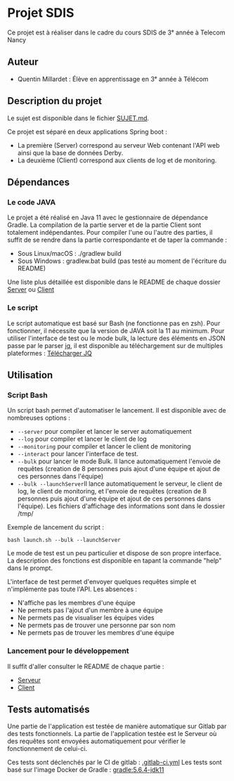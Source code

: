 # Projet SDIS

Ce projet est à réaliser dans le cadre du cours SDIS de 3ᵉ année à Telecom Nancy

## Auteur

- Quentin Millardet : Élève en apprentissage en 3ᵉ année à Télécom


## Description du projet

Le sujet est disponible dans le fichier [SUJET.md](SUJET.md).

Ce projet est séparé en deux applications Spring boot : 
- La première (Server) correspond au serveur Web contenant l'API web ainsi que la base de données Derby.
- La deuxième (Client) correspond aux clients de log et de monitoring.

## Dépendances

### Le code JAVA

Le projet a été réalisé en Java 11 avec le gestionnaire de dépendance Gradle. La compilation de la partie server et de la partie Client sont totalement indépendantes. 
Pour compiler l'une ou l'autre des parties, il suffit de se rendre dans la partie correspondante et de taper la commande : 
- Sous Linux/macOS : ./gradlew build 
- Sous Windows : gradlew.bat build (pas testé au moment de l'écriture du README)

Une liste plus détaillée est disponible dans le README de chaque dossier [Server](Server/README.md) ou [Client](Client/README.md)

### Le script

Le script automatique est basé sur Bash (ne fonctionne pas en zsh). Pour fonctionner, il nécessite que la version de JAVA soit la 11 au minimum. 
Pour utiliser l'interface de test ou le mode bulk, la lecture des éléments en JSON passe par le parser [jq](https://stedolan.github.io/jq/), il est disponible au téléchargement sur de multiples plateformes : [Télécharger JQ](https://stedolan.github.io/jq/download/)

## Utilisation

### Script Bash

Un script bash permet d'automatiser le lancement. Il est disponible avec de nombreuses options : 
- ```--server```     pour compiler et lancer le server automatiquement
- ```--log```        pour compiler et lancer le client de log
- ```--monitoring``` pour compiler et lancer le client de monitoring
- ```--interact```       pour lancer l'interface de test. 
- ```--bulk```       pour lancer le mode Bulk. Il lance automatiquement l'envoie de requêtes (creation de 8 personnes puis ajout d'une équipe et ajout de ces personnes dans l'équipe)
- ```--bulk --launchServer```Il lance automatiquement le serveur, le client de log, le client de monitoring, et l'envoie de requêtes (creation de 8 personnes puis ajout d'une équipe et ajout de ces personnes dans l'équipe). Les fichiers d'affichage des informations sont dans le dossier /tmp/

Exemple de lancement du script : 

    bash launch.sh --bulk --launchServer

Le mode de test est un peu particulier et dispose de son propre interface. La description des fonctions est disponible en tapant la commande "help" dans le prompt. 

L'interface de test permet d'envoyer quelques requêtes simple et n'implémente pas toute l'API.
Les absences : 
- N'affiche pas les membres d'une équipe
- Ne permets pas l'ajout d'un membre à une équipe
- Ne permets pas de visualiser les équipes vides
- Ne permets pas de trouver une personne par son nom
- Ne permets pas de trouver les membres d'une équipe


### Lancement pour le développement

Il suffit d'aller consulter le README de chaque partie :
* [Serveur](Server/README.md)
* [Client](Client/README.md)

## Tests automatisés

Une partie de l'application est testée de manière automatique sur Gitlab par des tests fonctionnels.
La partie de l'application testée est le Serveur où des requêtes sont envoyées automatiquement pour vérifier le fonctionnement de celui-ci.

Ces tests sont déclenchés par le CI de gitlab : [.gitlab-ci.yml](.gitlab-ci.yml)
Les tests sont basé sur l'image Docker de Gradle : [gradle:5.6.4-jdk11](https://hub.docker.com/_/gradle)